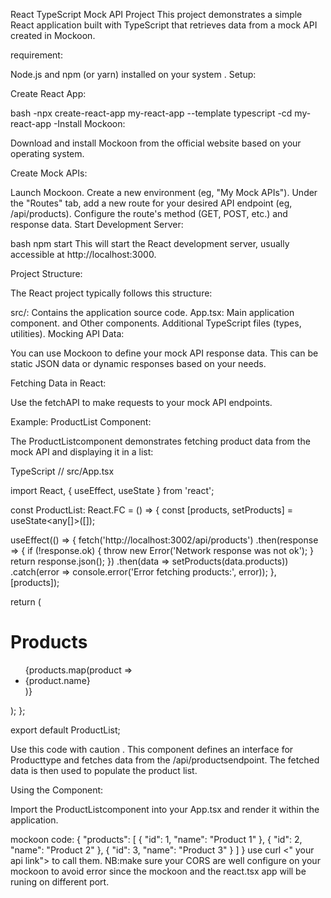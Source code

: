 
React TypeScript Mock API Project
This project demonstrates a simple React application built with TypeScript that retrieves data from a mock API created in Mockoon.

requirement:

Node.js and npm (or yarn) installed on your system .
Setup:

Create React App:

bash
-npx create-react-app my-react-app --template typescript
-cd my-react-app
-Install Mockoon:

Download and install Mockoon from the official website based on your operating system.

Create Mock APIs:

Launch Mockoon.
Create a new environment (eg, "My Mock APIs").
Under the "Routes" tab, add a new route for your desired API endpoint (eg, /api/products).
Configure the route's method (GET, POST, etc.) and response data.
Start Development Server:

bash
npm start
This will start the React development server, usually accessible at http://localhost:3000.

Project Structure:

The React project typically follows this structure:

src/: Contains the application source code.
App.tsx: Main application component.
and Other components.
Additional TypeScript files (types, utilities).
Mocking API Data:

You can use Mockoon to define your mock API response data. This can be static JSON data or dynamic responses based on your needs.

Fetching Data in React:

Use the fetchAPI  to make requests to your mock API endpoints.

Example: ProductList Component:

The ProductListcomponent demonstrates fetching product data from the mock API and displaying it in a list:

TypeScript
// src/App.tsx

import React, { useEffect, useState } from 'react';

const ProductList: React.FC = () => {
  const [products, setProducts] = useState<any[]>([]);

  useEffect(() => {
    fetch('http://localhost:3002/api/products')
      .then(response => {
        if (!response.ok) {
          throw new Error('Network response was not ok');
        }
        return response.json();
      })
      .then(data => setProducts(data.products))
      .catch(error => console.error('Error fetching products:', error));
  }, [products]);
  

  return (
    <div>
      <h1>Products</h1>
      <ul>
        {products.map(product => 
          <li key={product.id}>{product.name}</li>
        )}
      </ul>
    </div>
  );
};

export default ProductList;

Use this code with caution .
This component defines an interface for Producttype and fetches data from the /api/productsendpoint. The fetched data is then used to populate the product list.

Using the Component:

Import the ProductListcomponent into your App.tsx and render it within the application.

mockoon code:
{
  "products": [
    { "id": 1, "name": "Product 1" },
    { "id": 2, "name": "Product 2" },
    { "id": 3, "name": "Product 3" }
  ]
}
use curl <" your api link"> to call them.
NB:make sure your CORS are well configure on your mockoon to avoid error since the mockoon and the react.tsx app will be runing on different port.

